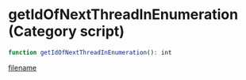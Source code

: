 # getIdOfNextThreadInEnumeration (Category script)

```js
function getIdOfNextThreadInEnumeration(): int
```

[filename](getIdOfNextThreadInEnumeration_m.md ':include')